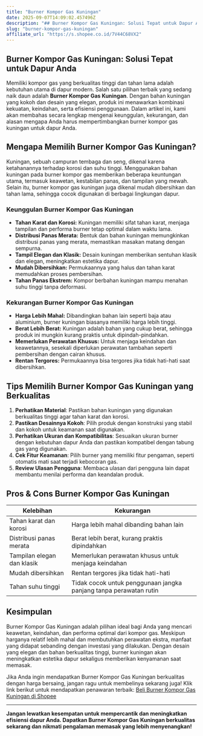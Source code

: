 ```yaml
---
title: "Burner Kompor Gas Kuningan"
date: 2025-09-07T14:09:02.457496Z
description: "## Burner Kompor Gas Kuningan: Solusi Tepat untuk Dapur Anda..."
slug: "burner-kompor-gas-kuningan"
affiliate_url: "https://s.shopee.co.id/7V44C68VX2"
---
```

## Burner Kompor Gas Kuningan: Solusi Tepat untuk Dapur Anda

Memiliki kompor gas yang berkualitas tinggi dan tahan lama adalah kebutuhan utama di dapur modern. Salah satu pilihan terbaik yang sedang naik daun adalah **Burner Kompor Gas Kuningan**. Dengan bahan kuningan yang kokoh dan desain yang elegan, produk ini menawarkan kombinasi kekuatan, keindahan, serta efisiensi penggunaan. Dalam artikel ini, kami akan membahas secara lengkap mengenai keunggulan, kekurangan, dan alasan mengapa Anda harus mempertimbangkan burner kompor gas kuningan untuk dapur Anda.

## Mengapa Memilih Burner Kompor Gas Kuningan?

Kuningan, sebuah campuran tembaga dan seng, dikenal karena ketahanannya terhadap korosi dan suhu tinggi. Menggunakan bahan kuningan pada burner kompor gas memberikan beberapa keuntungan utama, termasuk keawetan, kestabilan panas, dan tampilan yang mewah. Selain itu, burner kompor gas kuningan juga dikenal mudah dibersihkan dan tahan lama, sehingga cocok digunakan di berbagai lingkungan dapur.

### Keunggulan Burner Kompor Gas Kuningan

- **Tahan Karat dan Korosi:** Kuningan memiliki sifat tahan karat, menjaga tampilan dan performa burner tetap optimal dalam waktu lama.
- **Distribusi Panas Merata:** Bentuk dan bahan kuningan memungkinkan distribusi panas yang merata, memastikan masakan matang dengan sempurna.
- **Tampil Elegan dan Klasik:** Desain kuningan memberikan sentuhan klasik dan elegan, meningkatkan estetika dapur.
- **Mudah Dibersihkan:** Permukaannya yang halus dan tahan karat memudahkan proses pembersihan.
- **Tahan Panas Ekstrem:** Kompor berbahan kuningan mampu menahan suhu tinggi tanpa deformasi.

### Kekurangan Burner Kompor Gas Kuningan

- **Harga Lebih Mahal:** Dibandingkan bahan lain seperti baja atau aluminium, burner kuningan biasanya memiliki harga lebih tinggi.
- **Berat Lebih Berat:** Kuningan adalah bahan yang cukup berat, sehingga produk ini mungkin kurang praktis untuk dipindah-pindahkan.
- **Memerlukan Perawatan Khusus:** Untuk menjaga keindahan dan keawetannya, sesekali diperlukan perawatan tambahan seperti pembersihan dengan cairan khusus.
- **Rentan Tergores:** Permukaannya bisa tergores jika tidak hati-hati saat dibersihkan.

## Tips Memilih Burner Kompor Gas Kuningan yang Berkualitas

1. **Perhatikan Material**: Pastikan bahan kuningan yang digunakan berkualitas tinggi agar tahan karat dan korosi.
2. **Pastikan Desainnya Kokoh**: Pilih produk dengan konstruksi yang stabil dan kokoh untuk keamanan saat digunakan.
3. **Perhatikan Ukuran dan Kompatibilitas**: Sesuaikan ukuran burner dengan kebutuhan dapur Anda dan pastikan kompatibel dengan tabung gas yang digunakan.
4. **Cek Fitur Keamanan**: Pilih burner yang memiliki fitur pengaman, seperti otomatis mati saat terjadi kebocoran gas.
5. **Review Ulasan Pengguna**: Membaca ulasan dari pengguna lain dapat membantu menilai performa dan keandalan produk.

## Pros & Cons Burner Kompor Gas Kuningan

| Kelebihan | Kekurangan |
|------------|-------------|
| Tahan karat dan korosi | Harga lebih mahal dibanding bahan lain |
| Distribusi panas merata | Berat lebih berat, kurang praktis dipindahkan |
| Tampilan elegan dan klasik | Memerlukan perawatan khusus untuk menjaga keindahan |
| Mudah dibersihkan | Rentan tergores jika tidak hati-hati |
| Tahan suhu tinggi | Tidak cocok untuk penggunaan jangka panjang tanpa perawatan rutin |

## Kesimpulan

Burner Kompor Gas Kuningan adalah pilihan ideal bagi Anda yang mencari keawetan, keindahan, dan performa optimal dari kompor gas. Meskipun harganya relatif lebih mahal dan membutuhkan perawatan ekstra, manfaat yang didapat sebanding dengan investasi yang dilakukan. Dengan desain yang elegan dan bahan berkualitas tinggi, burner kuningan akan meningkatkan estetika dapur sekaligus memberikan kenyamanan saat memasak.

Jika Anda ingin mendapatkan Burner Kompor Gas Kuningan berkualitas dengan harga bersaing, jangan ragu untuk membelinya sekarang juga! Klik link berikut untuk mendapatkan penawaran terbaik: [Beli Burner Kompor Gas Kuningan di Shopee](https://s.shopee.co.id/7V44C68VX2)

---

**Jangan lewatkan kesempatan untuk mempercantik dan meningkatkan efisiensi dapur Anda. Dapatkan Burner Kompor Gas Kuningan berkualitas sekarang dan nikmati pengalaman memasak yang lebih menyenangkan!**